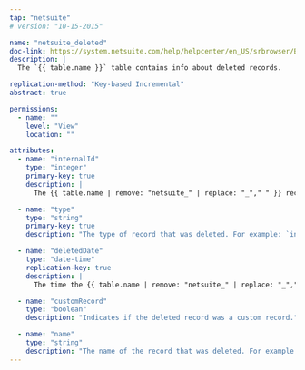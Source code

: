 ```yaml
---
tap: "netsuite"
# version: "10-15-2015"

name: "netsuite_deleted"
doc-link: https://system.netsuite.com/help/helpcenter/en_US/srbrowser/Browser2016_1/schema/search/customerstatussearchbasic.html?mode=package
description: |
  The `{{ table.name }}` table contains info about deleted records.

replication-method: "Key-based Incremental"
abstract: true

permissions:
  - name: ""
    level: "View"
    location: ""

attributes:
  - name: "internalId"
    type: "integer"
    primary-key: true
    description: |
      The {{ table.name | remove: "netsuite_" | replace: "_"," " }} record ID.

  - name: "type"
    type: "string"
    primary-key: true
    description: "The type of record that was deleted. For example: `invoice`"

  - name: "deletedDate"
    type: "date-time"
    replication-key: true
    description: |
      The time the {{ table.name | remove: "netsuite_" | replace: "_"," " }} record was deleted.

  - name: "customRecord"
    type: "boolean"
    description: "Indicates if the deleted record was a custom record."

  - name: "name"
    type: "string"
    description: "The name of the record that was deleted. For example: `Invoice #INV197`"
---
```



